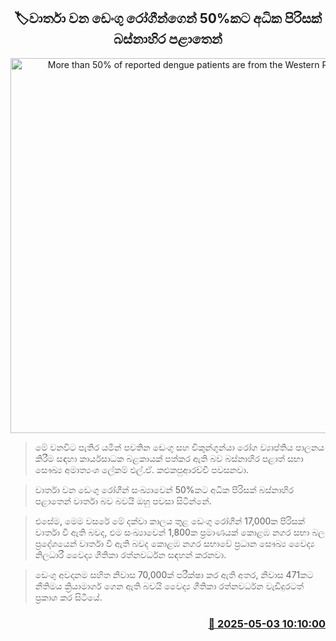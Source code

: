 <p align='center'><b><h2 align='center' title='More than 50% of reported dengue patients are from the Western Province'>🏷වාර්තා වන ඩෙංගු රෝගීන්ගෙන් 50%කට අධික පිරිසක් බස්නාහිර පළාතෙන්</h2></b></p>
<p align='center'><img src='https://helakuru.sgp1.cdn.digitaloceanspaces.com/esana/images/lib/dengue[1].jpg' width='600' alt='More than 50% of reported dengue patients are from the Western Province'></p>

> මේ වනවිට පැතිර යමින් පවතින ඩෙංගු සහ චිකුන්ගුන්යා රෝග ව්‍යාප්තිය පාලනය කිරීම සඳහා කාර්යසාධක බළකායක් පත්කර ඇති බව බස්නාහිර පළාත් සභා සෞඛ්‍ය අමාත්‍යංශ ලේකම් එල්.ඒ. කළුකපුආරච්චි පවසනවා‍.

> වාර්තා වන ඩෙංගු රෝගීන් සංඛ්‍යාවෙන් 50%කට අධික පිරිසක් බස්නාහිර පළාතෙන් වාර්තා බව බවයි ඔහු පවසා සිටින්නේ.

> එසේම, මෙම වසරේ මේ දක්වා කාලය තුළ ඩෙංගු රෝගීන් 17,000ක පිරිසක් වාර්තා වී ඇති බවද, එම සංඛ්‍යාවෙන් 1,800ක ප්‍රමාණයක් කොළඹ නගර සභා බල ප්‍රදේශයෙන් වාර්තා වී ඇති බවද කොළඹ නගර සභාවේ ප්‍රධාන සෞඛ්‍ය වෛද්‍ය නිලධාරී වෛද්‍ය ගීතිකා රත්නවර්ධන සඳහන් කරනවා.

> ඩෙංගු අවදානම සහිත නිවාස 70,000ක් පරීක්ෂා කර ඇති අතර, නිවාස 471කට නීතිමය ක්‍රියාමාර්ග ගෙන ඇති බවයි වෛද්‍ය ගීතිකා රත්නවර්ධන වැඩිදුරටත් ප්‍රකාශ කර සිටියේ.



<h3 align='right'><a href='https://www.helakuru.lk/esana/p/109764/'>📅 2025-05-03 10:10:00</a></h3>
